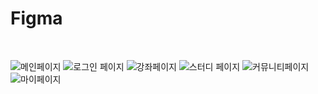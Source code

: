 # Figma

<br>

![메인페이지](https://user-images.githubusercontent.com/101535851/221106649-6cf31106-108c-4b83-ab33-6a9bdf543840.PNG)
![로그인 페이지](https://user-images.githubusercontent.com/101535851/221106656-09c829e3-24d4-40b7-bbeb-98ff6a2e4d96.PNG)
![강좌페이지](https://user-images.githubusercontent.com/101535851/221106653-7dc4fe31-6349-4ec3-a6eb-2370ce6cdf1d.PNG)
![스터디 페이지](https://user-images.githubusercontent.com/101535851/221106662-9b12f871-0d79-4925-b91b-7ae1e129d4d6.PNG)
![커뮤니티페이지](https://user-images.githubusercontent.com/101535851/221106641-a13c3127-ae1e-42b9-900b-a00396a2a937.PNG)
![마이페이지](https://user-images.githubusercontent.com/101535851/221106661-1c4bc5a8-f8be-46bc-8dd3-9450646619cc.PNG)

<br>
